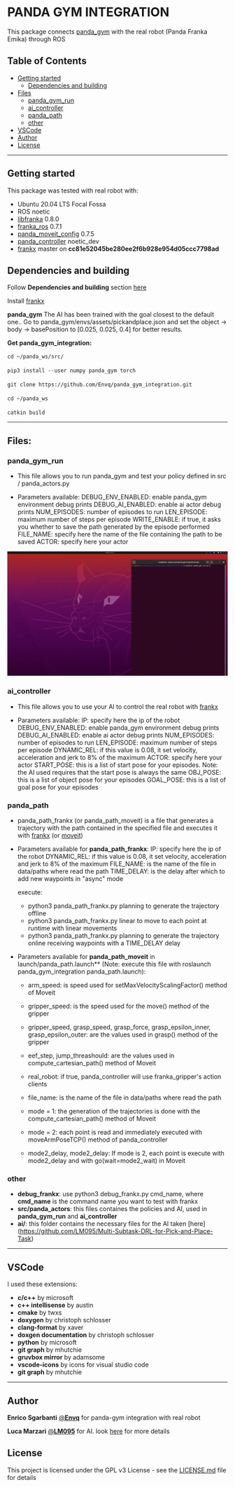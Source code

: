 # PANDA GYM INTEGRATION
This package connects [panda_gym](https://github.com/qgallouedec/panda-gym) with the real robot (Panda Franka Emika) through ROS



## Table of Contents
* [Getting started](#getting-started)
  * [Dependencies and building](#Dependencies-and-building*)
* [Files](#files)
    * [panda_gym_run](#panda_gym_run)
    * [ai_controller](#ai_controller)
    * [panda_path](#panda_path)
    * [other](#other)
* [VSCode](#vscode)
* [Author](#author)
* [License](#license)



---
## Getting started
This package was tested with real robot with:
- Ubuntu 20.04 LTS Focal Fossa
- ROS noetic
- [libfranka](https://github.com/frankaemika/libfranka) 0.8.0
- [franka_ros](https://github.com/frankaemika/franka_ros) 0.7.1
- [panda_moveit_config](https://github.com/ros-planning/panda_moveit_config) 0.7.5
- [panda_controller](https://github.com/Envq/panda_controller) noetic_dev
- [frankx](https://github.com/pantor/frankx) master on **cc81e52045be280ee2f6b928e954d05ccc7798ad**



## Dependencies and building
Follow **Dependencies and building** section [here](https://github.com/Envq/panda_controller) 

Install [frankx](https://github.com/pantor/frankx)

**panda_gym**
The AI has been trained with the goal closest to the default one.. Go to panda_gym/envs/assets/pickandplace.json and set the object -> body -> basePosition to [0.025, 0.025, 0.4] for better results.


**Get panda_gym_integration:**
~~~
cd ~/panda_ws/src/

pip3 install --user numpy panda_gym torch

git clone https://github.com/Envq/panda_gym_integration.git

cd ~/panda_ws

catkin build
~~~



---
## **Files:**

### **panda_gym_run**
- This file allows you to run panda_gym and test your policy defined in src / panda_actors.py

- Parameters available:
    DEBUG_ENV_ENABLED: enable panda_gym environment debug prints
    DEBUG_AI_ENABLED: enable ai actor debug prints
    NUM_EPISODES: number of episodes to run
    LEN_EPISODE: maximum number of steps per episode
    WRITE_ENABLE: if true, it asks you whether to save the path generated by the episode performed
    FILE_NAME: specify here the name of the file containing the path to be saved
    ACTOR: specify here your actor

![gif_demo](docs/panda_gym_run.gif)


### **ai_controller**
- This file allows you to use your AI to control the real robot with [frankx](https://github.com/pantor/frankx)

- Parameters available:
    IP: specify here the ip of the robot
    DEBUG_ENV_ENABLED: enable panda_gym environment debug prints
    DEBUG_AI_ENABLED: enable ai actor debug prints
    NUM_EPISODES: number of episodes to run
    LEN_EPISODE: maximum number of steps per episode
    DYNAMIC_REL: if this value is 0.08, it set velocity, acceleration and jerk to 8% of the maximum
    ACTOR: specify here your actor
    START_POSE: this is a list of start pose for your episodes. Note: the AI used requires that the start pose is always the same
    OBJ_POSE: this is a list of object pose for your episodes
    GOAL_POSE: this is a list of goal pose for your episodes


### **panda_path**
- panda_path_frankx (or panda_path_moveit) is a file that generates a trajectory with the path contained in the specified file and executes it with [frankx](https://github.com/pantor/frankx) (or [moveit](https://moveit.ros.org/))

- Parameters available for **panda_path_frankx**:
    IP: specify here the ip of the robot
    DYNAMIC_REL: if this value is 0.08, it set velocity, acceleration and jerk to 8% of the maximum
    FILE_NAME: is the name of the file in data/paths where read the path
    TIME_DELAY: is the delay after which to add new waypoints in "async" mode

    execute:
    - python3 panda_path_frankx.py planning   to generate the trajectory offline
    - python3 panda_path_frankx.py linear     to move to each point at runtime with linear movements
    - python3 panda_path_frankx.py planning   to generate the trajectory online receiving waypoints with a TIME_DELAY delay


- Parameters available for **panda_path_moveit** in launch/panda_path.launch** (Note: execute this file with roslaunch panda_gym_integration panda_path.launch):
    - arm_speed: is speed used for setMaxVelocityScalingFactor() method of Moveit
    - gripper_speed: is the speed used for the move() method of the gripper
    - gripper_speed, grasp_speed, grasp_force, grasp_epsilon_inner, grasp_epsilon_outer: are the values used in grasp() method of the gripper

    - eef_step, jump_threashould: are the values used in compute_cartesian_path() method of Moveit

    - real_robot: if true, panda_controller will use franka_gripper's action clients
    - file_name: is the name of the file in data/paths where read the path

    - mode = 1: the generation of the trajectories is done with the compute_cartesian_path() method of Moveit
    - mode = 2: each point is read and immediately executed with moveArmPoseTCP() method of panda_controller
    - mode2_delay, mode2_delay: If mode is 2, each point is execute with mode2_delay and with go(wait=mode2_wait) in Moveit


### **other**
  - **debug_frankx**: use python3 debug_frankx.py cmd_name, where **cmd_name** is the command name you want to test with frankx
  - **src/panda_actors**: this files containes the policies and AI, used in **panda_gym_run** and **ai_controller**
  - **ai/**: this folder contains the necessary files for the AI taken [here] (https://github.com/LM095/Multi-Subtask-DRL-for-Pick-and-Place-Task)



---
## VSCode
I used these extensions:
- **c/c++** by microsoft
- **c++ intellisense** by austin
- **cmake** by twxs
- **doxygen** by christoph schlosser
- **clang-format** by xaver
- **doxgen documentation** by christoph schlosser
- **python** by microsoft
- **git graph** by mhutchie
- **gruvbox mirror** by adamsome
- **vscode-icons** by icons for visual studio code
- **git graph** by mhutchie



---
## Author
**Enrico Sgarbanti** [@**Envq**](https://github.com/Envq) for panda-gym integration with real robot

**Luca Marzari** [@**LM095**](https://github.com/LM095) for AI. look [here](https://github.com/LM095/Multi-Subtask-DRL-for-Pick-and-Place-Task) for more details



## License
This project is licensed under the GPL v3 License - see the [LICENSE.md](LICENSE.md) file for details